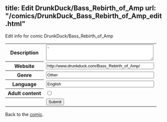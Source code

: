 title: Edit DrunkDuck/Bass_Rebirth_of_Amp
url: "/comics/DrunkDuck_Bass_Rebirth_of_Amp_edit.html"
---
Edit info for comic DrunkDuck/Bass_Rebirth_of_Amp

<form name="comic" action="http://gaepostmail.appspot.com/comic/" method="post">
<table class="comicinfo">
<tr>
<th>Description</th><td><textarea name="description" cols="40" rows="3">-</textarea></td>
</tr>
<tr>
<th>Website</th><td><input type="text" name="url" value="http://www.drunkduck.com/Bass_Rebirth_of_Amp/" size="40"/></td>
</tr>
<tr>
<th>Genre</th><td><input type="text" name="genre" value="Other" size="40"/></td>
</tr>
<tr>
<th>Language</th><td><input type="text" name="language" value="English" size="40"/></td>
</tr>
<tr>
<th>Adult content</th><td><input type="checkbox" name="adult" value="adult" /></td>
</tr>
<tr>
<th></th><td>
<input type="hidden" name="comic" value="DrunkDuck_Bass_Rebirth_of_Amp" />
<input type="submit" name="submit" value="Submit" />
</td>
</tr>
</table>
</form>

Back to the [comic](DrunkDuck_Bass_Rebirth_of_Amp.html).
